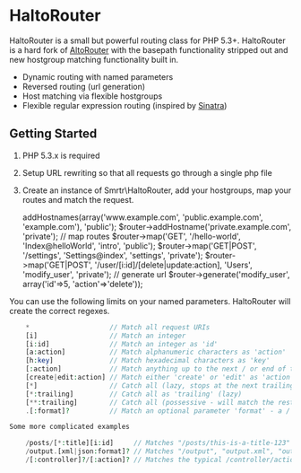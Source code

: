 HaltoRouter
===========

HaltoRouter is a small but powerful routing class for PHP 5.3+. HaltoRouter is a hard fork of
[AltoRouter](https://github.com/dannyvankooten/AltoRouter) with the basepath functionality stripped out
and new hostgroup matching functionality built in.

 - Dynamic routing with named parameters
 - Reversed routing (url generation)
 - Host matching via flexible hostgroups
 - Flexible regular expression routing (inspired by [Sinatra](http://www.sinatrarb.com))

## Getting Started

 1. PHP 5.3.x is required
 2. Setup URL rewriting so that all requests go through a single php file
 3. Create an instance of Smrtr\HaltoRouter, add your hostgroups, map your routes and match the request.

    <?php
    $router = new \Smrtr\HaltoRouter;

    // add hostgroups
    $router->addHostnames(array('www.example.com', 'public.example.com', 'example.com'), 'public');
    $router->addHostname('private.example.com', 'private');

    // map routes
    $router->map('GET', '/hello-world', 'Index@helloWorld', 'intro', 'public');
    $router->map('GET|POST', '/settings', 'Settings@index', 'settings', 'private');
    $router->map('GET|POST', '/user/[i:id]/[delete|update:action], 'Users', 'modify_user', 'private');

    // generate url
    $router->generate('modify_user', array('id'=>5, 'action'=>'delete'));

You can use the following limits on your named parameters. HaltoRouter will create the correct regexes.
```php
    *                    // Match all request URIs
    [i]                  // Match an integer
    [i:id]               // Match an integer as 'id'
    [a:action]           // Match alphanumeric characters as 'action'
    [h:key]              // Match hexadecimal characters as 'key'
    [:action]            // Match anything up to the next / or end of the URI as 'action'
    [create|edit:action] // Match either 'create' or 'edit' as 'action'
    [*]                  // Catch all (lazy, stops at the next trailing slash)
    [*:trailing]         // Catch all as 'trailing' (lazy)
    [**:trailing]        // Catch all (possessive - will match the rest of the URI)
    .[:format]?          // Match an optional parameter 'format' - a / or . before the block is also optional

Some more complicated examples

    /posts/[*:title][i:id]     // Matches "/posts/this-is-a-title-123"
    /output.[xml|json:format]? // Matches "/output", "output.xml", "output.json"
    /[:controller]?/[:action]? // Matches the typical /controller/action format

```